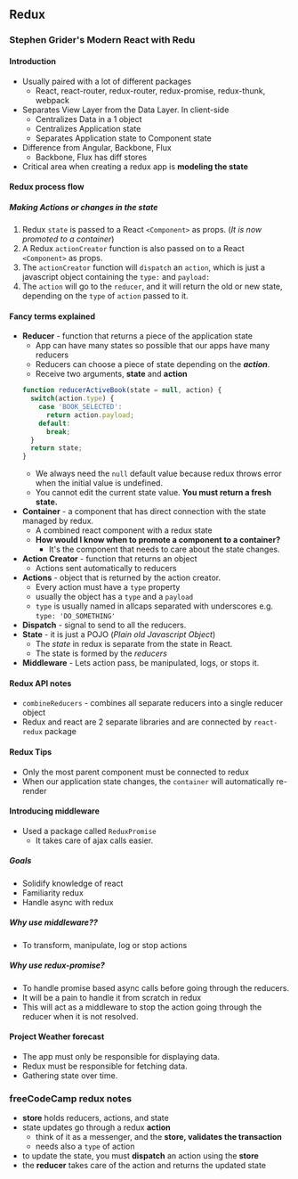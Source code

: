 ## Redux

### Stephen Grider's Modern React with Redu

#### Introduction
* Usually paired with a lot of different packages
  * React, react-router, redux-router, redux-promise, redux-thunk, webpack
* Separates View Layer from the Data Layer. In client-side
  * Centralizes Data in a 1 object
  * Centralizes Application state
  * Separates Application state to Component state
* Difference from Angular, Backbone, Flux
  * Backbone, Flux has diff stores
* Critical area when creating a redux app is **modeling the state**

#### Redux process flow
##### Making Actions or changes in the state
1. Redux `state` is passed to a React `<Component>` as props. (_It is now promoted to a container_)
2. A Redux `actionCreator` function is also passed on to a React `<Component>` as props.
3. The `actionCreator` function will `dispatch` an `action`, which is just a javascript object containing the `type:` and `payload:`
4. The `action` will go to the `reducer`, and it will return the old or new state, depending on the `type` of `action` passed to it.

#### Fancy terms explained
* **Reducer** - function that returns a piece of the application state
  * App can have many states so possible that our apps have many reducers
  * Reducers can choose a piece of state depending on the _**action**_.
  * Receive two arguments, **state** and **action**
  ```javascript
  function reducerActiveBook(state = null, action) {
    switch(action.type) {
      case 'BOOK_SELECTED':
        return action.payload;
      default:
        break;
    }
    return state;
  }
  ```
  * We always need the `null` default value because redux throws error when the initial value is undefined.
  * You cannot edit the current state value. **You must return a fresh state.**
* **Container** - a component that has direct connection with the state managed by redux.
  * A combined react component with a redux state
  * **How would I know when to promote a component to a container?**
    * It's the component that needs to care about the state changes.
* **Action Creator** - function that returns an object
  * Actions sent automatically to reducers
* **Actions** - object that is returned by the action creator.
  * Every action must have a `type` property
  * usually the object has a `type` and a `payload`
  * `type` is usually named in allcaps separated with underscores e.g. `type: 'DO_SOMETHING'`
* **Dispatch** - signal to send to all the reducers.
* **State** - it is just a POJO (_Plain old Javascript Object_)
  * The _state_ in redux is separate from the state in React.
  * The state is formed by the _reducers_
* **Middleware** - Lets action pass, be manipulated, logs, or stops it.


#### Redux API notes

* `combineReducers` - combines all separate reducers into a single reducer object
* Redux and react are 2 separate libraries and are connected by `react-redux` package

#### Redux Tips
* Only the most parent component must be connected to redux
* When our application state changes, the `container` will automatically re-render

#### Introducing middleware
* Used a package called `ReduxPromise`
  * It takes care of ajax calls easier.


##### Goals
* Solidify knowledge of react
* Familiarity redux
* Handle async with redux

##### Why use middleware??
* To transform, manipulate, log or stop actions

##### Why use redux-promise?
* To handle promise based async calls before going through the reducers.
* It will be a pain to handle it from scratch in redux
* This will act as a middleware to stop the action going through the reducer when it is not resolved.


#### Project Weather forecast
* The app must only be responsible for displaying data.
* Redux must be responsible for fetching data.
* Gathering state over time.

### freeCodeCamp redux notes
- **store** holds reducers, actions, and state
- state updates go through a redux **action**
  - think of it as a messenger, and the **store, validates the transaction**
  - needs also a `type` of action
- to update the state, you must **dispatch** an action using the **store**
- the **reducer** takes care of the action and returns the updated state